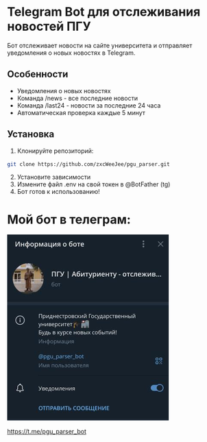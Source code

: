 # Telegram Bot для отслеживания новостей ПГУ

Бот отслеживает новости на сайте университета и отправляет уведомления о новых новостях в Telegram.

## Особенности
- Уведомления о новых новостях
- Команда /news - все последние новости
- Команда /last24 - новости за последние 24 часа
- Автоматическая проверка каждые 5 минут

## Установка
1. Клонируйте репозиторий:
```bash
git clone https://github.com/zxcWeeJee/pgu_parser.git
```
2. Установите зависимости
3. Измените файл .env на свой токен в @BotFather (tg)
4. Бот готов к использованию!

# Мой бот в телеграм:
![Бот в телеграм](pgu.jpg)

https://t.me/pgu_parser_bot
